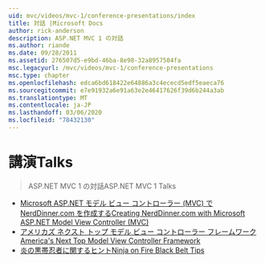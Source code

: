 ```yaml
---
uid: mvc/videos/mvc-1/conference-presentations/index
title: 対話 |Microsoft Docs
author: rick-anderson
description: ASP.NET MVC 1 の対話
ms.author: riande
ms.date: 09/28/2011
ms.assetid: 276507d5-e9bd-46ba-8e98-32a8957504fa
msc.legacyurl: /mvc/videos/mvc-1/conference-presentations
msc.type: chapter
ms.openlocfilehash: edca6bd618422e64886a3c4ececd5edf5eaeca76
ms.sourcegitcommit: e7e91932a6e91a63e2e46417626f39d6b244a3ab
ms.translationtype: MT
ms.contentlocale: ja-JP
ms.lasthandoff: 03/06/2020
ms.locfileid: "78432130"
---
```

# <a name="talks"></a><span data-ttu-id="348b3-103">講演</span><span class="sxs-lookup"><span data-stu-id="348b3-103">Talks</span></span>

> <span data-ttu-id="348b3-104">ASP.NET MVC 1 の対話</span><span class="sxs-lookup"><span data-stu-id="348b3-104">ASP.NET MVC 1 Talks</span></span>

- [<span data-ttu-id="348b3-105">Microsoft ASP.NET モデル ビュー コントローラー (MVC) で NerdDinner.com を作成する</span><span class="sxs-lookup"><span data-stu-id="348b3-105">Creating NerdDinner.com with Microsoft ASP.NET Model View Controller (MVC)</span></span>](creating-nerddinnercom-with-microsoft-aspnet-model-view-controller-mvc.md)
- [<span data-ttu-id="348b3-106">アメリカズ ネクスト トップ モデル ビュー コントローラー フレームワーク</span><span class="sxs-lookup"><span data-stu-id="348b3-106">America's Next Top Model View Controller Framework</span></span>](americas-next-top-model-view-controller-framework.md)
- [<span data-ttu-id="348b3-107">炎の黒帯忍者に関するヒント</span><span class="sxs-lookup"><span data-stu-id="348b3-107">Ninja on Fire Black Belt Tips</span></span>](ninja-on-fire-black-belt-tips.md)
